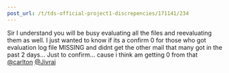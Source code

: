 ```yaml
---
post_url: /t/tds-official-project1-discrepencies/171141/234
---
```

Sir I understand you will be busy evaluating all the files and reevaluating them as well. I just wanted to know if its a confirm 0 for those who got evaluation log file MISSING and didnt get the other mail that many got in the past 2 days… Just to confirm… cause i think am getting 0 from that [@carlton](/u/carlton) [@Jivraj](/u/jivraj)